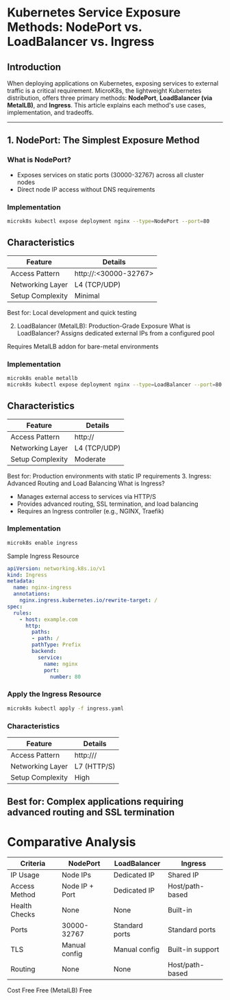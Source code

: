 # Kubernetes Service Exposure Methods: NodePort vs. LoadBalancer vs. Ingress

## Introduction
When deploying applications on Kubernetes, exposing services to external traffic is a critical requirement. MicroK8s, the lightweight Kubernetes distribution, offers three primary methods: **NodePort**, **LoadBalancer (via MetalLB)**, and **Ingress**. This article explains each method's use cases, implementation, and tradeoffs.

---

## 1. NodePort: The Simplest Exposure Method

### What is NodePort?
- Exposes services on static ports (30000-32767) across all cluster nodes
- Direct node IP access without DNS requirements

### Implementation
```bash
microk8s kubectl expose deployment nginx --type=NodePort --port=80
```

## Characteristics
|Feature|	Details|
|---|---|
|Access Pattern|	http://<node-ip>:<30000-32767>|
Networking Layer	| L4 (TCP/UDP)|
Setup Complexity|	Minimal|

Best for: Local development and quick testing

2. LoadBalancer (MetalLB): Production-Grade Exposure
What is LoadBalancer?
Assigns dedicated external IPs from a configured pool

Requires MetalLB addon for bare-metal environments

### Implementation
```bash
microk8s enable metallb
microk8s kubectl expose deployment nginx --type=LoadBalancer --port=80
```
## Characteristics
|Feature|	Details|
|---|---|
|Access Pattern|	http://<external-ip>|
|Networking Layer|	L4 (TCP/UDP)|
|Setup Complexity|	Moderate|
Best for: Production environments with static IP requirements
3. Ingress: Advanced Routing and Load Balancing
What is Ingress?
- Manages external access to services via HTTP/S
- Provides advanced routing, SSL termination, and load balancing
- Requires an Ingress controller (e.g., NGINX, Traefik)

### Implementation
```bash
microk8s enable ingress
```
Sample Ingress Resource
```yaml
apiVersion: networking.k8s.io/v1
kind: Ingress
metadata:
  name: nginx-ingress
  annotations:
    nginx.ingress.kubernetes.io/rewrite-target: /
spec:
  rules:
    - host: example.com
      http:
        paths:
        - path: /
        pathType: Prefix
        backend:
          service:
            name: nginx
            port: 
              number: 80
```

### Apply the Ingress Resource
```bash
microk8s kubectl apply -f ingress.yaml

```
### Characteristics
|Feature|	Details|
|---|---|
|Access Pattern|	http://<ingress-ip>/<path>|
|Networking Layer|	L7 (HTTP/S)|
|Setup Complexity|	High|

Best for: Complex applications requiring advanced routing and SSL termination
---


# Comparative Analysis
|Criteria|	NodePort	|LoadBalancer	|Ingress|
|---|---|---|---|
IP Usage|	Node IPs|	Dedicated IP|	Shared IP|
|Access Method|	Node IP + Port|	Dedicated IP|	Host/path-based|
|Health Checks|	None|	None|	Built-in|
|Ports	|30000-32767	|Standard ports|	Standard ports|
|TLS|	Manual config|	Manual config|	Built-in support|
|Routing|	None|	None|	Host/path-based|

Cost	Free	Free (MetalLB)	Free